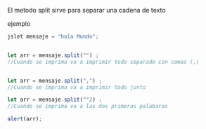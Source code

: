 

El metodo split sirve para separar una cadena de texto


ejemplo

```js
jslet mensaje = "hola Mundo";


let arr = mensaje.split("") ;
//Cuando se imprima va a imprimir todo separado con comas (,)


let arr = mensaje.split(",") ;
//Cuando se imprima va a imprimir todo junto

let arr = mensaje.split(""2) ;
//Cuando se imprima va a las dos primeras palabaras

alert(arr);


```


